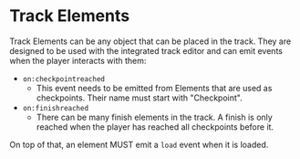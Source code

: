 # Track Elements

Track Elements can be any object that can be placed in the track. They are
designed to be used with the integrated track editor and can emit events
when the player interacts with them:

- `on:checkpointreached`
	- This event needs to be emitted from Elements that are used as checkpoints. Their name must start with "Checkpoint".
- `on:finishreached`
	- There can be many finish elements in the track. A finish is only reached when the player has reached all checkpoints before it.

On top of that, an element MUST emit a `load` event when it is loaded.
